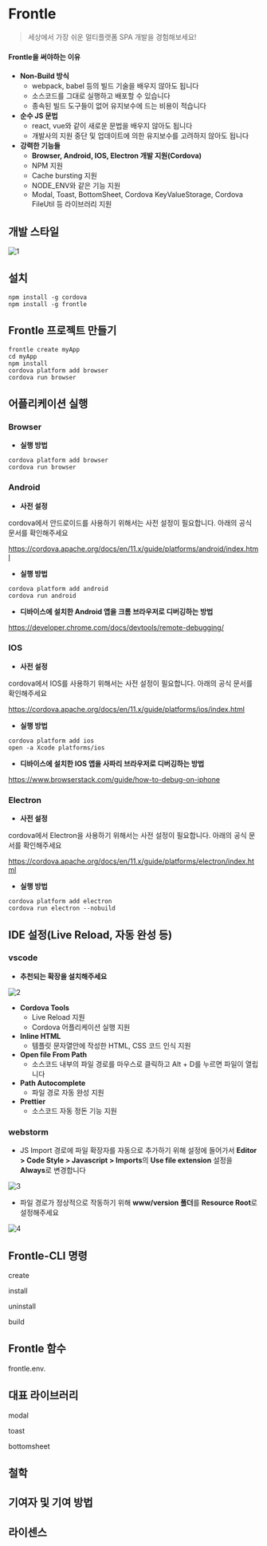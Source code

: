 # Frontle

> 세상에서 가장 쉬운 멀티플랫폼 SPA 개발을 경험해보세요!

#### **Frontle을 써야하는 이유**

- **Non-Build 방식**
  - webpack, babel 등의 빌드 기술을 배우지 않아도 됩니다
  - 소스코드를 그대로 실행하고 배포할 수 있습니다
  - 종속된 빌드 도구들이 없어 유지보수에 드는 비용이 적습니다
- **순수 JS 문법**
  - react, vue와 같이 새로운 문법을 배우지 않아도 됩니다
  - 개발사의 지원 중단 및 업데이트에 의한 유지보수를 고려하지 않아도 됩니다
- **강력한 기능들**
  - **Browser, Android, IOS, Electron 개발 지원(Cordova)**
  - NPM 지원
  - Cache bursting 지원
  - NODE_ENV와 같은 기능 지원
  - Modal, Toast, BottomSheet, Cordova KeyValueStorage, Cordova FileUtil 등 라이브러리 지원

## 개발 스타일

![1](https://user-images.githubusercontent.com/49587288/201497614-154324b3-2d6a-4796-8b36-a8e103461f95.PNG)

## 설치

```shell
npm install -g cordova
npm install -g frontle
```

## Frontle 프로젝트 만들기

```shell
frontle create myApp
cd myApp
npm install
cordova platform add browser
cordova run browser
```

## 어플리케이션 실행

### **Browser**

- **실행 방법**

```shell
cordova platform add browser
cordova run browser
```

### **Android**

- **사전 설정**

cordova에서 안드로이드를 사용하기 위해서는 사전 설정이 필요합니다. 아래의 공식 문서를 확인해주세요

https://cordova.apache.org/docs/en/11.x/guide/platforms/android/index.html

- **실행 방법**

```shell
cordova platform add android
cordova run android
```

- **디바이스에 설치한 Android 앱을 크롬 브라우저로 디버깅하는 방법**

https://developer.chrome.com/docs/devtools/remote-debugging/

### **IOS**

- **사전 설정**

cordova에서 IOS를 사용하기 위해서는 사전 설정이 필요합니다. 아래의 공식 문서를 확인해주세요

https://cordova.apache.org/docs/en/11.x/guide/platforms/ios/index.html

- **실행 방법**

```shell
cordova platform add ios
open -a Xcode platforms/ios
```

- **디바이스에 설치한 IOS 앱을 사파리 브라우저로 디버깅하는 방법**

https://www.browserstack.com/guide/how-to-debug-on-iphone

### **Electron**

- **사전 설정**

cordova에서 Electron을 사용하기 위해서는 사전 설정이 필요합니다. 아래의 공식 문서를 확인해주세요

https://cordova.apache.org/docs/en/11.x/guide/platforms/electron/index.html

- **실행 방법**

```shell
cordova platform add electron
cordova run electron --nobuild
```

## IDE 설정(Live Reload, 자동 완성 등)

### vscode

- **추천되는 확장을 설치해주세요**

![2](https://user-images.githubusercontent.com/49587288/201522261-1dda22f6-5243-4628-8028-603ebf138704.PNG)

- **Cordova Tools**
  - Live Reload 지원
  - Cordova 어플리케이션 실행 지원
- **Inline HTML**
  - 템플릿 문자열안에 작성한 HTML, CSS 코드 인식 지원
- **Open file From Path**
  - 소스코드 내부의 파일 경로를 마우스로 클릭하고 Alt + D를 누르면 파일이 열립니다
- **Path Autocomplete**
  - 파일 경로 자동 완성 지원
- **Prettier**
  - 소스코드 자동 정돈 기능 지원

### webstorm

- JS Import 경로에 파일 확장자를 자동으로 추가하기 위해 설정에 들어가서 **Editor > Code Style > Javascript > Imports**의 **Use file extension** 설정을 **Always**로 변경합니다

![3](https://user-images.githubusercontent.com/49587288/201522864-6b32bb27-3715-4473-8c64-37da5931ed6e.PNG)

- 파일 경로가 정상적으로 작동하기 위해 **www/version 폴더**를 **Resource Root**로 설정해주세요

![4](https://user-images.githubusercontent.com/49587288/201523251-1d36b788-86c9-4282-a0fb-7d191e3a47e0.PNG)

## Frontle-CLI 명령

create

install

uninstall

build

## Frontle 함수

frontle.env.

## 대표 라이브러리

modal

toast

bottomsheet

## 철학 





## 기여자 및 기여 방법





## 라이센스

